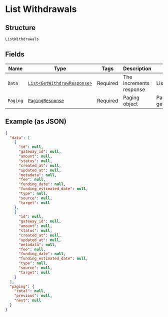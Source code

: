 
# List Withdrawals

## Structure

`ListWithdrawals`

## Fields

| Name | Type | Tags | Description | Getter | Setter |
|  --- | --- | --- | --- | --- | --- |
| `Data` | [`List<GetWithdrawResponse>`](../../doc/models/get-withdraw-response.md) | Required | The Increments response | List<GetWithdrawResponse> getData() | setData(List<GetWithdrawResponse> data) |
| `Paging` | [`PagingResponse`](../../doc/models/paging-response.md) | Required | Paging object | PagingResponse getPaging() | setPaging(PagingResponse paging) |

## Example (as JSON)

```json
{
  "data": [
    {
      "id": null,
      "gateway_id": null,
      "amount": null,
      "status": null,
      "created_at": null,
      "updated_at": null,
      "metadata": null,
      "fee": null,
      "funding_date": null,
      "funding_estimated_date": null,
      "type": null,
      "source": null,
      "target": null
    },
    {
      "id": null,
      "gateway_id": null,
      "amount": null,
      "status": null,
      "created_at": null,
      "updated_at": null,
      "metadata": null,
      "fee": null,
      "funding_date": null,
      "funding_estimated_date": null,
      "type": null,
      "source": null,
      "target": null
    }
  ],
  "paging": {
    "total": null,
    "previous": null,
    "next": null
  }
}
```

